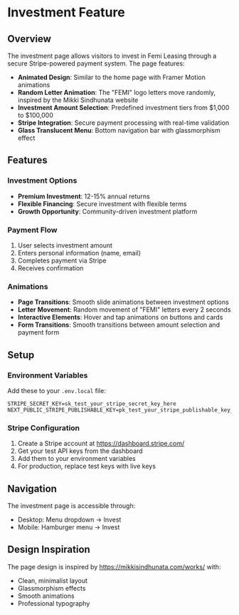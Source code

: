 # Investment Feature

## Overview
The investment page allows visitors to invest in Femi Leasing through a secure Stripe-powered payment system. The page features:

- **Animated Design**: Similar to the home page with Framer Motion animations
- **Random Letter Animation**: The "FEMI" logo letters move randomly, inspired by the Mikki Sindhunata website
- **Investment Amount Selection**: Predefined investment tiers from $1,000 to $100,000
- **Stripe Integration**: Secure payment processing with real-time validation
- **Glass Translucent Menu**: Bottom navigation bar with glassmorphism effect

## Features

### Investment Options
- **Premium Investment**: 12-15% annual returns
- **Flexible Financing**: Secure investment with flexible terms
- **Growth Opportunity**: Community-driven investment platform

### Payment Flow
1. User selects investment amount
2. Enters personal information (name, email)
3. Completes payment via Stripe
4. Receives confirmation

### Animations
- **Page Transitions**: Smooth slide animations between investment options
- **Letter Movement**: Random movement of "FEMI" letters every 2 seconds
- **Interactive Elements**: Hover and tap animations on buttons and cards
- **Form Transitions**: Smooth transitions between amount selection and payment form

## Setup

### Environment Variables
Add these to your `.env.local` file:

```env
STRIPE_SECRET_KEY=sk_test_your_stripe_secret_key_here
NEXT_PUBLIC_STRIPE_PUBLISHABLE_KEY=pk_test_your_stripe_publishable_key_here
```

### Stripe Configuration
1. Create a Stripe account at https://dashboard.stripe.com/
2. Get your test API keys from the dashboard
3. Add them to your environment variables
4. For production, replace test keys with live keys

## Navigation
The investment page is accessible through:
- Desktop: Menu dropdown → Invest
- Mobile: Hamburger menu → Invest

## Design Inspiration
The page design is inspired by https://mikkisindhunata.com/works/ with:
- Clean, minimalist layout
- Glassmorphism effects
- Smooth animations
- Professional typography
